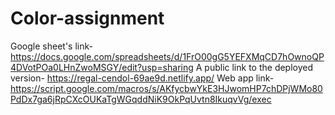 # Color-assignment
Google sheet's link- https://docs.google.com/spreadsheets/d/1FrO00gG5YEFXMqCD7hOwnoQP4DVotPOa0LHnZwoMSGY/edit?usp=sharing
A public link to the deployed version- https://regal-cendol-69ae9d.netlify.app/
Web app link- https://script.google.com/macros/s/AKfycbwYkE3HJwomHP7chDPjWMo80PdDx7ga6jRpCXcOUKaTgWGqddNiK9OkPqUvtn8IkuqvVg/exec
